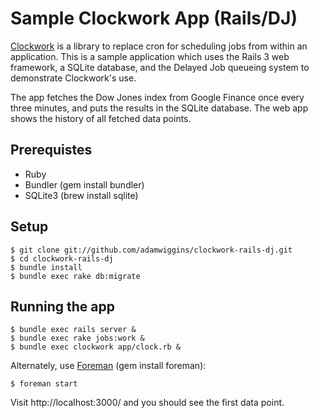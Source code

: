 Sample Clockwork App (Rails/DJ)
===============================

[Clockwork](http://github.com/adamwiggins/clockwork) is a library to replace
cron for scheduling jobs from within an application.  This is a sample
application which uses the Rails 3 web framework, a SQLite database, and the
Delayed Job queueing system to demonstrate Clockwork's use.

The app fetches the Dow Jones index from Google Finance once every three
minutes, and puts the results in the SQLite database.  The web app shows the
history of all fetched data points.

Prerequistes
------------

* Ruby
* Bundler (gem install bundler)
* SQLite3 (brew install sqlite)

Setup
-----

    $ git clone git://github.com/adamwiggins/clockwork-rails-dj.git
    $ cd clockwork-rails-dj
    $ bundle install
    $ bundle exec rake db:migrate

Running the app
---------------

    $ bundle exec rails server &
    $ bundle exec rake jobs:work & 
    $ bundle exec clockwork app/clock.rb &

Alternately, use [Foreman](http://github.com/ddollar/foreman) (gem install foreman):

    $ foreman start

Visit http://localhost:3000/ and you should see the first data point.

